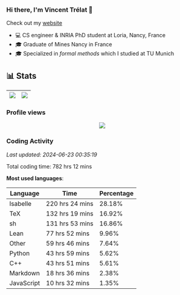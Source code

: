 ### Hi there, I'm Vincent Trélat 👋

Check out my [website](https://vtrelat.github.io)

-   💻 CS engineer & INRIA PhD student at Loria, Nancy, France
-   🎓 Graduate of Mines Nancy in France
-   🎓 Specialized in _formal methods_ which I studied at TU Munich

## 📊 **Stats**

| <img align="center" src="https://readme-stats.clckblog.space/api?username=VTrelat&show_icons=true&include_all_commits=true&theme=tokyonight&hide_border=true" /> | <img align="center" src="https://readme-stats.clckblog.space/api/top-langs/?username=VTrelat&layout=compact&theme=tokyonight&hide_border=true" /> |
| ---------------------------------------------------------------------------------------------------------------------------------------------------------------- | ------------------------------------------------------------------------------------------------------------------------------------------------- |

### Profile views

<p align="center">
 <img src="https://profile-counter.glitch.me/VTrelat/count.svg" />
</p>

<!--automations-->
### Coding Activity
_Last updated: 2024-06-23 00:35:19_

Total coding time: 782 hrs 12 mins

**Most used languages**:

| Language | Time | Percentage |
| ------------- | ------------- | ------------- |
| Isabelle | 220 hrs 24 mins | 28.18% |
| TeX | 132 hrs 19 mins | 16.92% |
| sh | 131 hrs 53 mins | 16.86% |
| Lean | 77 hrs 52 mins | 9.96% |
| Other | 59 hrs 46 mins | 7.64% |
| Python | 43 hrs 59 mins | 5.62% |
| C++ | 43 hrs 51 mins | 5.61% |
| Markdown | 18 hrs 36 mins | 2.38% |
| JavaScript | 10 hrs 32 mins | 1.35% |

